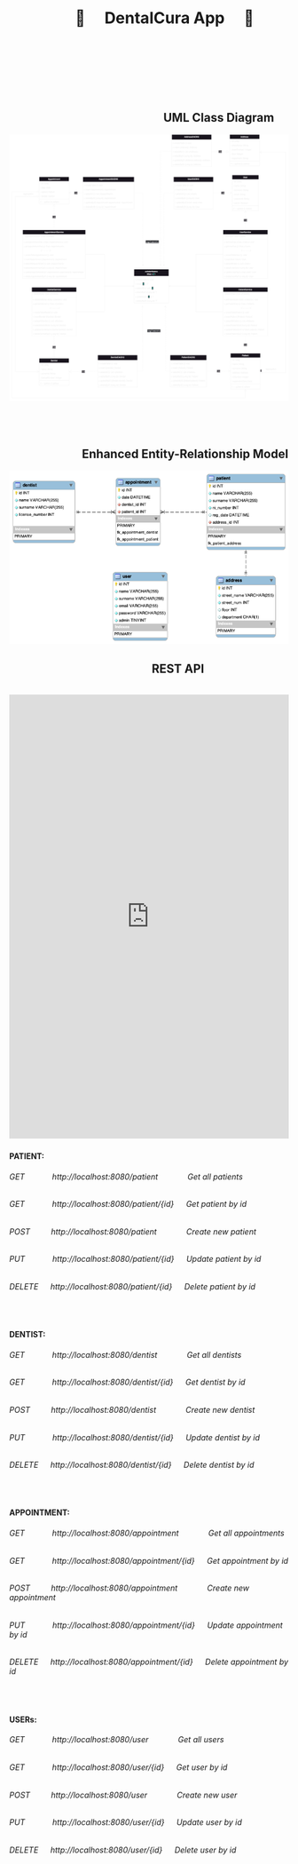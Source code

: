 # &emsp;&emsp;&emsp;&emsp; :hospital: &emsp;DentalCura App &emsp;:hospital:
<br/><br/><br/><br/><br/><br/>


## &emsp;&emsp;&emsp;&emsp;&emsp;&emsp;&emsp;&emsp;&emsp;&emsp;&emsp;&emsp;&emsp; UML Class Diagram
![UML](uml.drawio.png)
<br/><br/><br/><br/>

## &emsp;&emsp;&emsp;&emsp;&emsp;&emsp; Enhanced Entity-Relationship Model
![Enhanced entity-relationship model](eer_diagram.png)



## &emsp;&emsp;&emsp;&emsp;&emsp;&emsp;&emsp;&emsp;&emsp;&emsp;&emsp;&emsp; REST API
<br/>

<iframe title="Swagger UI" frameborder="0" style="width: 100%; height: 800px;" src="https://app.swaggerhub.com/apis-docs/fr3m3n/DentalCura/1.0.0#/"></iframe>


#### PATIENT:
###### GET $~~~~~~$ &emsp; http://localhost:8080/patient $~~~~~~~$ &emsp; Get all patients
###### GET $~~~~~~$ &emsp; http://localhost:8080/patient/{id} &emsp; Get patient by id
###### POST $~~~$ &emsp; http://localhost:8080/patient $~~~~~~~$ &emsp; Create new patient
###### PUT $~~~~~~$ &emsp; http://localhost:8080/patient/{id} &emsp; Update patient by id
###### DELETE &emsp; http://localhost:8080/patient/{id} &emsp; Delete patient by id
<br/>

#### DENTIST:
###### GET $~~~~~~$ &emsp; http://localhost:8080/dentist $~~~~~~~$ &emsp; Get all dentists
###### GET $~~~~~~$ &emsp; http://localhost:8080/dentist/{id} &emsp; Get dentist by id
###### POST $~~~$ &emsp; http://localhost:8080/dentist $~~~~~~~$ &emsp; Create new dentist
###### PUT $~~~~~~$ &emsp; http://localhost:8080/dentist/{id} &emsp; Update dentist by id
###### DELETE &emsp; http://localhost:8080/dentist/{id} &emsp; Delete dentist by id
<br/>

#### APPOINTMENT:
###### GET $~~~~~~$ &emsp; http://localhost:8080/appointment $~~~~~~~$ &emsp; Get all appointments
###### GET $~~~~~~$ &emsp; http://localhost:8080/appointment/{id} &emsp; Get appointment by id
###### POST $~~~$ &emsp; http://localhost:8080/appointment $~~~~~~~$ &emsp; Create new appointment
###### PUT $~~~~~~$ &emsp; http://localhost:8080/appointment/{id} &emsp; Update appointment by id
###### DELETE &emsp; http://localhost:8080/appointment/{id} &emsp; Delete appointment by id
<br/>

#### USERs:
###### GET $~~~~~~$ &emsp; http://localhost:8080/user $~~~~~~~$ &emsp; Get all users
###### GET $~~~~~~$ &emsp; http://localhost:8080/user/{id} &emsp; Get user by id
###### POST $~~~$ &emsp; http://localhost:8080/user $~~~~~~~$ &emsp; Create new user
###### PUT $~~~~~~$ &emsp; http://localhost:8080/user/{id} &emsp; Update user by id
###### DELETE &emsp; http://localhost:8080/user/{id} &emsp; Delete user by id